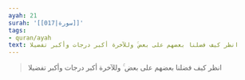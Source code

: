 ```yaml
---
ayah: 21
surah: '[[017|سورة]]'
tags:
- quran/ayah
text: انظر كيف فضلنا بعضهم على بعض ۚ وللآخرة أكبر درجات وأكبر تفضيلا
---
```

> انظر كيف فضلنا بعضهم على بعض ۚ وللآخرة أكبر درجات وأكبر تفضيلا
